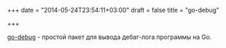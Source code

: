 +++
date = "2014-05-24T23:54:11+03:00"
draft = false
title = "go-debug"

+++

<p><a href="https://github.com/visionmedia/go-debug">go-debug</a>&nbsp;- простой пакет для вывода дебаг-лога программы на Go.</p>

